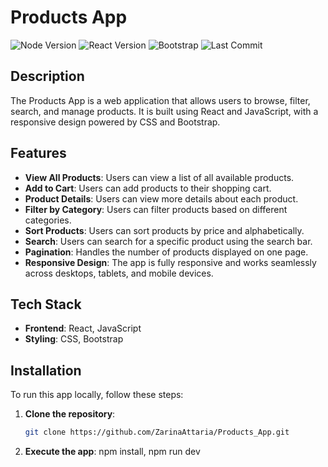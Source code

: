 # Products App

![Node Version](https://img.shields.io/badge/node-%3E%3D14.0.0-green)
![React Version](https://img.shields.io/badge/react-17.0.2-blue)
![Bootstrap](https://img.shields.io/badge/bootstrap-5.1.0-purple)
![Last Commit](https://img.shields.io/github/last-commit/ZarinaAttaria/Products_App)

## Description

The Products App is a web application that allows users to browse, filter, search, and manage products. It is built using React and JavaScript, with a responsive design powered by CSS and Bootstrap.

## Features

- **View All Products**: Users can view a list of all available products.
- **Add to Cart**: Users can add products to their shopping cart.
- **Product Details**: Users can view more details about each product.
- **Filter by Category**: Users can filter products based on different categories.
- **Sort Products**: Users can sort products by price and alphabetically.
- **Search**: Users can search for a specific product using the search bar.
- **Pagination**: Handles the number of products displayed on one page.
- **Responsive Design**: The app is fully responsive and works seamlessly across desktops, tablets, and mobile devices.

## Tech Stack

- **Frontend**: React, JavaScript
- **Styling**: CSS, Bootstrap

## Installation

To run this app locally, follow these steps:

1. **Clone the repository**:

   ```bash
   git clone https://github.com/ZarinaAttaria/Products_App.git
   ```

2. **Execute the app**:
   npm install,
   npm run dev
